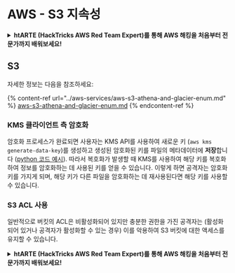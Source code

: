# AWS - S3 지속성

<details>

<summary><strong>htARTE (HackTricks AWS Red Team Expert)</strong></a><strong>를 통해 AWS 해킹을 처음부터 전문가까지 배워보세요!</strong></summary>

HackTricks를 지원하는 다른 방법:

* **회사를 HackTricks에서 광고하거나 HackTricks를 PDF로 다운로드**하려면 [**SUBSCRIPTION PLANS**](https://github.com/sponsors/carlospolop)를 확인하세요!
* [**공식 PEASS & HackTricks 스웨그**](https://peass.creator-spring.com)를 얻으세요.
* [**The PEASS Family**](https://opensea.io/collection/the-peass-family)를 발견하세요. 독점적인 [**NFTs**](https://opensea.io/collection/the-peass-family) 컬렉션입니다.
* 💬 [**Discord 그룹**](https://discord.gg/hRep4RUj7f) 또는 [**텔레그램 그룹**](https://t.me/peass)에 **참여**하거나 **Twitter** 🐦 [**@hacktricks_live**](https://twitter.com/hacktricks_live)를 **팔로우**하세요.
* **HackTricks**와 **HackTricks Cloud** github 저장소에 PR을 제출하여 **해킹 트릭을 공유**하세요.

</details>

## S3

자세한 정보는 다음을 참조하세요:

{% content-ref url="../aws-services/aws-s3-athena-and-glacier-enum.md" %}
[aws-s3-athena-and-glacier-enum.md](../aws-services/aws-s3-athena-and-glacier-enum.md)
{% endcontent-ref %}

### KMS 클라이언트 측 암호화

암호화 프로세스가 완료되면 사용자는 KMS API를 사용하여 새로운 키 (`aws kms generate-data-key`)를 생성하고 생성된 암호화된 키를 파일의 메타데이터에 **저장**합니다 ([python 코드 예시](https://aioboto3.readthedocs.io/en/latest/cse.html#how-it-works-kms-managed-keys)). 따라서 복호화가 발생할 때 KMS를 사용하여 해당 키를 복호화하여 정보를 암호화하는 데 사용된 키를 얻을 수 있습니다. 이렇게 하면 공격자는 암호화 키를 가지게 되며, 해당 키가 다른 파일을 암호화하는 데 재사용된다면 해당 키를 사용할 수 있습니다.

### S3 ACL 사용

일반적으로 버킷의 ACL은 비활성화되어 있지만 충분한 권한을 가진 공격자는 (활성화되어 있거나 공격자가 활성화할 수 있는 경우) 이를 악용하여 S3 버킷에 대한 액세스를 유지할 수 있습니다.

<details>

<summary><strong>htARTE (HackTricks AWS Red Team Expert)</strong></a><strong>를 통해 AWS 해킹을 처음부터 전문가까지 배워보세요!</strong></summary>

HackTricks를 지원하는 다른 방법:

* **회사를 HackTricks에서 광고하거나 HackTricks를 PDF로 다운로드**하려면 [**SUBSCRIPTION PLANS**](https://github.com/sponsors/carlospolop)를 확인하세요!
* [**공식 PEASS & HackTricks 스웨그**](https://peass.creator-spring.com)를 얻으세요.
* [**The PEASS Family**](https://opensea.io/collection/the-peass-family)를 발견하세요. 독점적인 [**NFTs**](https://opensea.io/collection/the-peass-family) 컬렉션입니다.
* 💬 [**Discord 그룹**](https://discord.gg/hRep4RUj7f) 또는 [**텔레그램 그룹**](https://t.me/peass)에 **참여**하거나 **Twitter** 🐦 [**@hacktricks_live**](https://twitter.com/hacktricks_live)를 **팔로우**하세요.
* **HackTricks**와 **HackTricks Cloud** github 저장소에 PR을 제출하여 **해킹 트릭을 공유**하세요.

</details>
